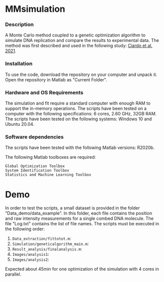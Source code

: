 # MMsimulation
### Description
A Monte Carlo method coupled to a genetic optimization algorithm to simulate DNA replication and compare the results to experimental data.
The method was first described and used in the following study: [Ciardo et al. 2021](https://www.mdpi.com/2073-4425/12/8/1224).

### Installation
To use the code, download the repository on your computer and unpack it. Open the repository in Matlab as "Current Folder".
### Hardware and OS Requirements
The simulation and fit require a standard computer with enough RAM to support the in-memory operations. 
The scripts have been tested on a computer with the following specifications: 6 cores, 2.60 GHz, 32GB RAM.
The scripts have been tested on the following systems: Windows 10 and Ubuntu 20.04.
### Software dependencies
The scripts have been tested with the following Matlab versions: R2020b.

The following Matlab toolboxes are required:
```
Global Optimization Toolbox
System Identification Toolbox
Statistics and Machine Learning Toolbox
```

 
# Demo
In order to test the scripts, a small dataset is provided in the folder "Data_demo/data_example". In this folder, each file contains the position and raw intensity measurements for a single combed DNA molecule. The file "Log.txt" contains the list of file names. 
The scripts must be executed in the following order:
1. `Data_extraction/fittotot.m`:
2. `Simulation/geneticalgorithm_main.m`:
3. `Result_analysis/finalanalysis.m`:
4. `Images/analysis1`:
5. `Images/analysis2`:

Expected about 45min for one optimization of the simulation with 4 cores in parallel.
